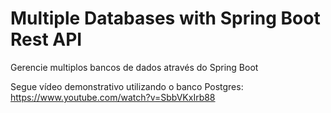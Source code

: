 # Multiple Databases with Spring Boot Rest API
Gerencie multiplos bancos de dados através do Spring Boot

Segue vídeo demonstrativo utilizando o banco Postgres:<br>
https://www.youtube.com/watch?v=SbbVKxIrb88
